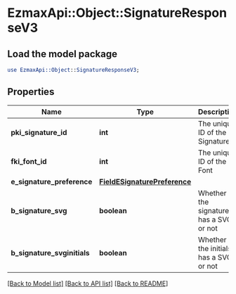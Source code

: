# EzmaxApi::Object::SignatureResponseV3

## Load the model package
```perl
use EzmaxApi::Object::SignatureResponseV3;
```

## Properties
Name | Type | Description | Notes
------------ | ------------- | ------------- | -------------
**pki_signature_id** | **int** | The unique ID of the Signature | 
**fki_font_id** | **int** | The unique ID of the Font | 
**e_signature_preference** | [**FieldESignaturePreference**](FieldESignaturePreference.md) |  | 
**b_signature_svg** | **boolean** | Whether the signature has a SVG or not | 
**b_signature_svginitials** | **boolean** | Whether the initials has a SVG or not | 

[[Back to Model list]](../README.md#documentation-for-models) [[Back to API list]](../README.md#documentation-for-api-endpoints) [[Back to README]](../README.md)



